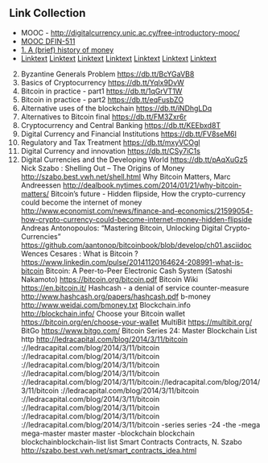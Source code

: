 ## Link Collection
* MOOC - http://digitalcurrency.unic.ac.cy/free-introductory-mooc/
* [MOOC DFIN-511](http://digitalcurrency.unic.ac.cy/free-introductory-mooc/)
* [1. A (brief) history of money](https://db.tt/yqorTxjh)
* [Linktext](www.spiegel.de)
[Linktext](www.spiegel.de)
[Linktext](www.spiegel.de)
[Linktext](www.spiegel.de)
[Linktext](www.spiegel.de)
[Linktext](www.spiegel.de)
[Linktext](www.spiegel.de)
	
2. Byzantine Generals Problem	https://db.tt/BcYGaVB8
3. Basics of Cryptocurrency	https://db.tt/Yqlx9DvW
4. Bitcoin in practice - part1	https://db.tt/1qGrVT1W
5. Bitcoin in practice - part2	https://db.tt/eqFusbZO
6. Alternative uses of the blockchain	https://db.tt/iNDhgLDq
7. Alternatives to Bitcoin final	https://db.tt/FM3Zxr6r
8. Cryptocurrency and Central Banking	https://db.tt/KEEbxd8T
9. Digital Currency and Financial Institutions	https://db.tt/FV8seM6I
10. Regulatory and Tax Treatment	https://db.tt/mxyVCOgl
11. Digital Currency and innovation	https://db.tt/CSy7iC1s
12. Digital Currencies and the Developing World	https://db.tt/pAqXuGz5
Nick Szabo : Shelling Out – The Origins of Money	http://szabo.best.vwh.net/shell.html
Why Bitcoin Matters, Marc Andreessen	http://dealbook.nytimes.com/2014/01/21/why-bitcoin-matters/
Bitcoin’s future - Hidden flipside, How the crypto-currency could become the internet of money	http://www.economist.com/news/finance-and-economics/21599054-how-crypto-currency-could-become-internet-money-hidden-flipside
Andreas Antonopoulos: “Mastering Bitcoin, Unlocking Digital Crypto-Currencies”	https://github.com/aantonop/bitcoinbook/blob/develop/ch01.asciidoc
Wences Cesares : What is Bitcoin ?	https://www.linkedin.com/pulse/20141120164624-208991-what-is-bitcoin
Bitcoin: A Peer-to-Peer Electronic Cash System (Satoshi Nakamoto)	https://bitcoin.org/bitcoin.pdf
Bitcoin Wiki	https://en.bitcoin.it/
Hashcash - a denial of service counter-measure	http://www.hashcash.org/papers/hashcash.pdf
b-money	http://www.weidai.com/bmoney.txt
Blockchain.info	http://blockchain.info/
Choose your Bitcoin wallet	https://bitcoin.org/en/choose-your-wallet
MultiBit	https://multibit.org/
BitGo	https://www.bitgo.com/
Bitcoin Series 24: Master Blockchain List	http http://ledracapital.com/blog/2014/3/11/bitcoin ://ledracapital.com/blog/2014/3/11/bitcoin ://ledracapital.com/blog/2014/3/11/bitcoin ://ledracapital.com/blog/2014/3/11/bitcoin ://ledracapital.com/blog/2014/3/11/bitcoin ://ledracapital.com/blog/2014/3/11/bitcoin://ledracapital.com/blog/2014/3/11/bitcoin ://ledracapital.com/blog/2014/3/11/bitcoin ://ledracapital.com/blog/2014/3/11/bitcoin ://ledracapital.com/blog/2014/3/11/bitcoin ://ledracapital.com/blog/2014/3/11/bitcoin ://ledracapital.com/blog/2014/3/11/bitcoin -series series -24 -the -mega mega-master master master -blockchain blockchain blockchainblockchain-list list
Smart Contracts Contracts, N. Szabo	http://szabo.best.vwh.net/smart_contracts_idea.html
